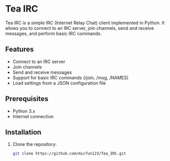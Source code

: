 # Tea IRC

Tea IRC is a simple IRC (Internet Relay Chat) client implemented in Python. It allows you to connect to an IRC server, join channels, send and receive messages, and perform basic IRC commands.

## Features

- Connect to an IRC server
- Join channels
- Send and receive messages
- Support for basic IRC commands (/join, /msg, /NAMES)
- Load settings from a JSON configuration file

## Prerequisites

- Python 3.x
- Internet connection

## Installation

1. Clone the repository:

   ```bash
   git clone https://github.com/micfun123/Tea_IRC.git
   ```
